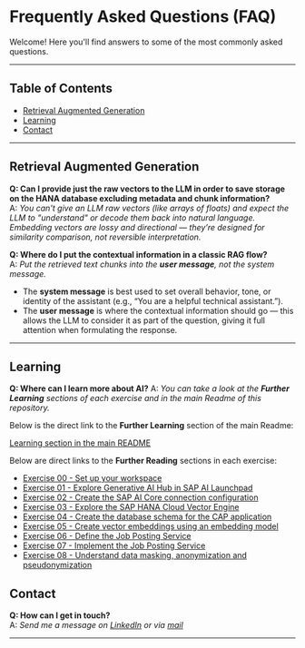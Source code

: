 # Frequently Asked Questions (FAQ)

Welcome! Here you'll find answers to some of the most commonly asked questions.

---

## Table of Contents

- [Retrieval Augmented Generation](#retrieval-augmented-generation)
- [Learning](#learning)
- [Contact](#contact)

---

## Retrieval Augmented Generation

**Q: Can I provide just the raw vectors to the LLM in order to save storage on the HANA database excluding metadata and chunk information?**  
A: _You can't give an LLM raw vectors (like arrays of floats) and expect the LLM to "understand" or decode them back into natural language. Embedding vectors are lossy and directional — they’re designed for similarity comparison, not reversible interpretation._

**Q: Where do I put the contextual information in a classic RAG flow?**  
A: _Put the retrieved text chunks into the **user message**, not the system message._

- The **system message** is best used to set overall behavior, tone, or identity of the assistant (e.g., “You are a helpful technical assistant.”).
- The **user message** is where the contextual information should go — this allows the LLM to consider it as part of the question, giving it full attention when formulating the response.

---

## Learning

**Q: Where can I learn more about AI?**
A: _You can take a look at the **Further Learning** sections of each exercise and in the main Readme of this repository._

Below is the direct link to the **Further Learning** section of the main Readme:

[Learning section in the main README](../README.md#further-learning)

Below are direct links to the **Further Reading** sections in each exercise:

- [Exercise 00 - Set up your workspace](exercises/00-set-up-workspace/README.md#further-reading)
- [Exercise 01 - Explore Generative AI Hub in SAP AI Launchpad](exercises/01-explore-genai-hub/README.md#further-reading)
- [Exercise 02 - Create the SAP AI Core connection configuration](exercises/02-create-connection-configuration/README.md#further-reading)
- [Exercise 03 - Explore the SAP HANA Cloud Vector Engine](exercises/03-explore-sap-hana-cloud-vector-engine/README.md#further-reading)
- [Exercise 04 - Create the database schema for the CAP application](exercises/04-define-db-schema/README.md#further-reading)
- [Exercise 05 - Create vector embeddings using an embedding model](exercises/05-create-vector-embeddings/README.md#further-reading)
- [Exercise 06 - Define the Job Posting Service](exercises/06-define-job-posting-service/README.md#further-reading)
- [Exercise 07 - Implement the Job Posting Service](exercises/07-implement-job-posting-serivce/README.md#further-reading)
- [Exercise 08 - Understand data masking, anonymization and pseudonymization](exercises/08-data-masking-and-anonymization/README.md#further-reading)

## Contact

**Q: How can I get in touch?**  
A: _Send me a message on [LinkedIn](https://www.linkedin.com/in/kevinmuessig/) or via [mail](kevin.riedelsheimer@sap.com)_

---